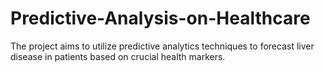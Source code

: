 # Predictive-Analysis-on-Healthcare
The project aims to utilize predictive analytics techniques to forecast liver disease in patients based on crucial health markers.
